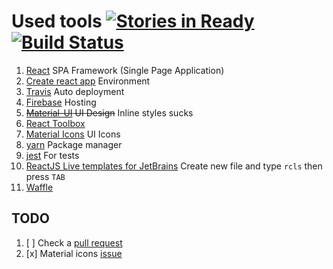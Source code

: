 # Used tools [![Stories in Ready](https://badge.waffle.io/FDiskas/tlate.png?label=ready&title=Ready)](https://waffle.io/FDiskas/tlate) [![Build Status](https://travis-ci.org/FDiskas/tlate.svg?branch=master)](https://travis-ci.org/FDiskas/tlate)
1. [React](https://facebook.github.io/react) SPA Framework (Single Page Application)
1. [Create react app](https://github.com/facebookincubator/create-react-app) Environment
1. [Travis](https://travis-ci.org) Auto deployment
1. [Firebase](https://firebase.google.com) Hosting
1. ~~[Material-UI](http://www.material-ui.com) UI Design~~ Inline styles sucks
1. [React Toolbox](http://react-toolbox.com)
1. [Material Icons](https://github.com/google/material-design-icons/tree/master/iconfont) UI Icons
1. [yarn](https://yarnpkg.com) Package manager
1. [jest](https://facebook.github.io/jest/) For tests
1. [ReactJS Live templates for JetBrains](https://github.com/geochatz/phpstorm-reactjs) Create new file and type `rcls` then press `TAB`
1. [Waffle](https://waffle.io/FDiskas/tlate)

## TODO
1. [ ] Check a [pull request](https://github.com/react-toolbox/react-toolbox/pull/1321)
1. [x] Material icons [issue](https://github.com/react-toolbox/react-toolbox/issues/1320)
